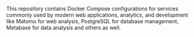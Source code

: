 This repository contains Docker Compose configurations for services commonly used by modern web applications, analytics, and development like Matomo for web analysis, PostgreSQL for database management, Metabase for data analysis and others as well.
